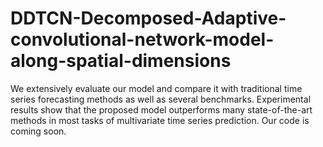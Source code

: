 # DDTCN-Decomposed-Adaptive-convolutional-network-model-along-spatial-dimensions
We extensively evaluate our model and compare it with traditional time series forecasting methods as well as several benchmarks. Experimental results show that the proposed model outperforms many state-of-the-art methods in most tasks of multivariate time series prediction.
Our code is coming soon.
